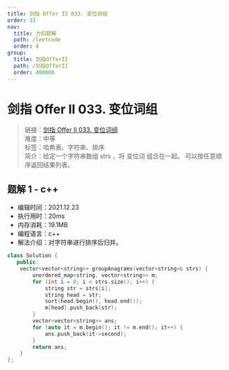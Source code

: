 ```yaml
---
title: 剑指 Offer II 033. 变位词组
order: 33
nav:
  title: 力扣题解
  path: /leetcode
  order: 4
group:
  title: 剑指OfferII
  path: /剑指OfferII
  order: 400000
---
```


# 剑指 Offer II 033. 变位词组

> 链接：[剑指 Offer II 033. 变位词组](https://leetcode-cn.com/problems/sfvd7V/)  
> 难度：中等  
> 标签：哈希表、字符串、排序  
> 简介：给定一个字符串数组 strs ，将 变位词 组合在一起。 可以按任意顺序返回结果列表。

## 题解 1 - c++

- 编辑时间：2021.12.23
- 执行用时：20ms
- 内存消耗：19.1MB
- 编程语言：c++
- 解法介绍：对字符串进行排序后归并。

```cpp
class Solution {
   public:
    vector<vector<string>> groupAnagrams(vector<string>& strs) {
        unordered_map<string, vector<string>> m;
        for (int i = 0; i < strs.size(); i++) {
            string str = strs[i];
            string head = str;
            sort(head.begin(), head.end());
            m[head].push_back(str);
        }
        vector<vector<string>> ans;
        for (auto it = m.begin(); it != m.end(); it++) {
            ans.push_back(it->second);
        }
        return ans;
    }
};
```
